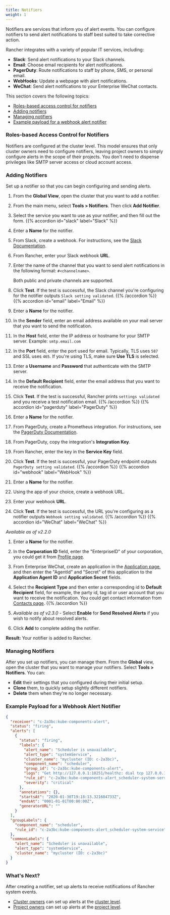 ```yaml
---
title: Notifiers
weight: 1
---
```


Notifiers are services that inform you of alert events. You can configure notifiers to send alert notifications to staff best suited to take corrective action.

Rancher integrates with a variety of popular IT services, including:

- **Slack**: Send alert notifications to your Slack channels.
- **Email**: Choose email recipients for alert notifications.
- **PagerDuty**: Route notifications to staff by phone, SMS, or personal email.
- **WebHooks**: Update a webpage with alert notifications.
- **WeChat**: Send alert notifications to your Enterprise WeChat contacts.

This section covers the following topics:

- [Roles-based access control for notifiers](#roles-based-access-control-for-notifiers)
- [Adding notifiers](#adding-notifiers)
- [Managing notifiers](#managing-notifiers)
- [Example payload for a webhook alert notifier](#example-payload-for-a-webhook-alert-notifier)

### Roles-based Access Control for Notifiers

Notifiers are configured at the cluster level. This model ensures that only cluster owners need to configure notifiers, leaving project owners to simply configure alerts in the scope of their projects. You don't need to dispense privileges like SMTP server access or cloud account access.

### Adding Notifiers

Set up a notifier so that you can begin configuring and sending alerts.

1. From the **Global View**, open the cluster that you want to add a notifier.

1. From the main menu, select **Tools > Notifiers**. Then click **Add Notifier**.

1. Select the service you want to use as your notifier, and then fill out the form.
{{% accordion id="slack" label="Slack" %}}
1. Enter a **Name** for the notifier.
1. From Slack, create a webhook. For instructions, see the [Slack Documentation](https://get.slack.help/hc/en-us/articles/115005265063-Incoming-WebHooks-for-Slack).
1. From Rancher, enter your Slack webhook **URL**.
1. Enter the name of the channel that you want to send alert notifications in the following format: `#<channelname>`.

    Both public and private channels are supported.
1. Click **Test**. If the test is successful, the Slack channel you're configuring for the notifier outputs `Slack setting validated`.
{{% /accordion %}}
{{% accordion id="email" label="Email" %}}
1. Enter a **Name** for the notifier.
1. In the **Sender** field, enter an email address available on your mail server that you want to send the notification.
1. In the **Host** field, enter the IP address or hostname for your SMTP server. Example: `smtp.email.com`
1. In the **Port** field, enter the port used for email. Typically, TLS uses `587` and SSL uses `465`. If you're using TLS, make sure **Use TLS** is selected.
1. Enter a **Username** and **Password** that authenticate with the SMTP server.
1. In the **Default Recipient** field, enter the email address that you want to receive the notification.
1. Click **Test**. If the test is successful, Rancher prints `settings validated` and you receive a test notification email.
{{% /accordion %}}
{{% accordion id="pagerduty" label="PagerDuty" %}}
1. Enter a **Name** for the notifier.
1. From PagerDuty, create a Prometheus integration. For instructions, see the [PagerDuty Documentation](https://www.pagerduty.com/docs/guides/prometheus-integration-guide/).
1. From PagerDuty, copy the integration's **Integration Key**.
1. From Rancher, enter the key in the **Service Key** field.
1. Click **Test**. If the test is successful, your PagerDuty endpoint outputs `PagerDuty setting validated`.
{{% /accordion %}}
{{% accordion id="webhook" label="WebHook" %}}
1. Enter a **Name** for the notifier.
1. Using the app of your choice, create a webhook URL.
1. Enter your webhook **URL**.
1. Click **Test**. If the test is successful, the URL you're configuring as a notifier outputs `Webhook setting validated`.
{{% /accordion %}}
{{% accordion id="WeChat" label="WeChat" %}}

_Available as of v2.2.0_

1. Enter a **Name** for the notifier.
1. In the **Corporation ID** field, enter the "EnterpriseID" of your corporation, you could get it from [Profile page](https://work.weixin.qq.com/wework_admin/frame#profile).
1. From Enterprise WeChat, create an application in the [Application page](https://work.weixin.qq.com/wework_admin/frame#apps), and then enter the "AgentId" and "Secret" of this application to the **Application Agent ID** and **Application Secret** fields.
1. Select the **Recipient Type** and then enter a corresponding id to **Default Recipient** field, for example, the party id, tag id or user account that you want to receive the notification. You could get contact information from [Contacts page](https://work.weixin.qq.com/wework_admin/frame#contacts).
{{% /accordion %}}

1. _Available as of v2.3.0_ - Select **Enable** for **Send Resolved Alerts** if you wish to notify about resolved alerts.
1. Click **Add** to complete adding the notifier.

**Result:** Your notifier is added to Rancher.


### Managing Notifiers

After you set up notifiers, you can manage them. From the **Global** view, open the cluster that you want to manage your notifiers. Select **Tools > Notifiers**. You can:

- **Edit** their settings that you configured during their initial setup.
- **Clone** them, to quickly setup slightly different notifiers.
- **Delete** them when they're no longer necessary.

### Example Payload for a Webhook Alert Notifier

```json
{
  "receiver": "c-2a3bc:kube-components-alert",
  "status": "firing",
  "alerts": [
    {
      "status": "firing",
      "labels": {
        "alert_name": "Scheduler is unavailable",
        "alert_type": "systemService",
        "cluster_name": "mycluster (ID: c-2a3bc)",
        "component_name": "scheduler",
        "group_id": "c-2a3bc:kube-components-alert",
        "logs": "Get http://127.0.0.1:10251/healthz: dial tcp 127.0.0.1:10251: connect: connection refused",
        "rule_id": "c-2a3bc:kube-components-alert_scheduler-system-service",
        "severity": "critical"
      },
      "annotations": {},
      "startsAt": "2020-01-30T19:18:13.321684733Z",
      "endsAt": "0001-01-01T00:00:00Z",
      "generatorURL": ""
    }
  ],
  "groupLabels": {
    "component_name": "scheduler",
    "rule_id": "c-2a3bc:kube-components-alert_scheduler-system-service"
  },
  "commonLabels": {
    "alert_name": "Scheduler is unavailable",
    "alert_type": "systemService",
    "cluster_name": "mycluster (ID: c-2a3bc)"
  }
}
```
### What's Next?

After creating a notifier, set up alerts to receive notifications of Rancher system events.

- [Cluster owners]({{<baseurl>}}/rancher/v2.0.x-v2.4.x/en/admin-settings/rbac/cluster-project-roles/#cluster-roles) can set up alerts at the [cluster level]({{<baseurl>}}/rancher/v2.0.x-v2.4.x/en/cluster-admin/tools/alerts/).
- [Project owners]({{<baseurl>}}/rancher/v2.0.x-v2.4.x/en/admin-settings/rbac/cluster-project-roles/#project-roles) can set up alerts at the [project level]({{<baseurl>}}/rancher/v2.0.x-v2.4.x/en/project-admin/tools/alerts/).

